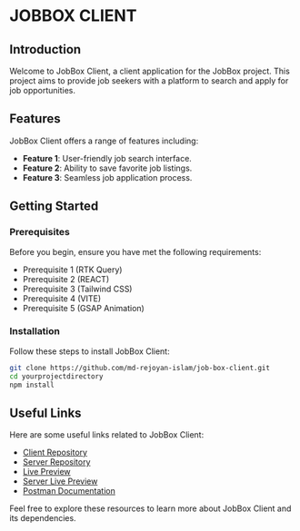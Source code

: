 # JOBBOX CLIENT

## Introduction

Welcome to JobBox Client, a client application for the JobBox project. This project aims to provide job seekers with a platform to search and apply for job opportunities.

## Features

JobBox Client offers a range of features including:

- **Feature 1**: User-friendly job search interface.
- **Feature 2**: Ability to save favorite job listings.
- **Feature 3**: Seamless job application process.

## Getting Started

### Prerequisites

Before you begin, ensure you have met the following requirements:

- Prerequisite 1 (RTK Query)
- Prerequisite 2 (REACT)
- Prerequisite 3 (Tailwind CSS)
- Prerequisite 4 (VITE)
- Prerequisite 5 (GSAP Animation)

### Installation

Follow these steps to install JobBox Client:

```bash
git clone https://github.com/md-rejoyan-islam/job-box-client.git
cd yourprojectdirectory
npm install
```

## Useful Links

Here are some useful links related to JobBox Client:

- [Client Repository](https://github.com/md-rejoyan-islam/job-box-client)
- [Server Repository](https://github.com/md-rejoyan-islam/job-box-server.git)
- [Live Preview](https://job-box-app.netlify.app)
- [Server Live Preview](https://tinyurl.com/mr3r4sse)
- [Postman Documentation](https://github.com/md-rejoyan-islam/job-box-server.git)

Feel free to explore these resources to learn more about JobBox Client and its dependencies.
